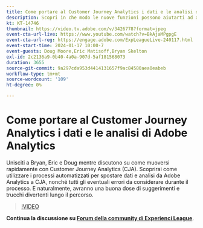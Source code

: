```yaml
---
title: Come portare al Customer Journey Analytics i dati e le analisi di Adobe Analytics
description: Scopri in che modo le nuove funzioni possono aiutarti ad attivare i tipi di pubblico in modo più efficace ed efficiente per una personalizzazione di impatto.
kt: KT-14746
thumbnail: https://video.tv.adobe.com/v/3426778?format=jpeg
event-cta-url-live: https://www.youtube.com/watch?v=BkAjaMPgpgE
event-cta-url-reg: https://engage.adobe.com/ExpLeagueLive-240117.html
event-start-time: 2024-01-17 10:00-7
event-guests: Doug Moore,Eric Matisoff,Bryan Skelton
exl-id: 2c2136a9-0b40-4a0a-907d-5af181568073
duration: 3655
source-git-commit: 9a297cda953d4414131657f9ac84580aea0eabeb
workflow-type: tm+mt
source-wordcount: '109'
ht-degree: 0%

---
```


# Come portare al Customer Journey Analytics i dati e le analisi di Adobe Analytics

Unisciti a Bryan, Eric e Doug mentre discutono su come muoversi rapidamente con Customer Journey Analytics (CJA). Scoprirai come utilizzare i processi automatizzati per spostare dati e analisi da Adobe Analytics a CJA, nonché tutti gli eventuali errori da considerare durante il processo. E naturalmente, avranno una buona dose di suggerimenti e trucchi divertenti lungo il percorso.

>[!VIDEO](https://video.tv.adobe.com/v/3426778/?quality=12&learn=on)

**Continua la discussione su [Forum della community di Experienci League](https://experienceleaguecommunities.adobe.com/t5/adobe-analytics-discussions/experience-league-live-post-session-discussion-bringing-your/m-p/646093#M3582)**.


